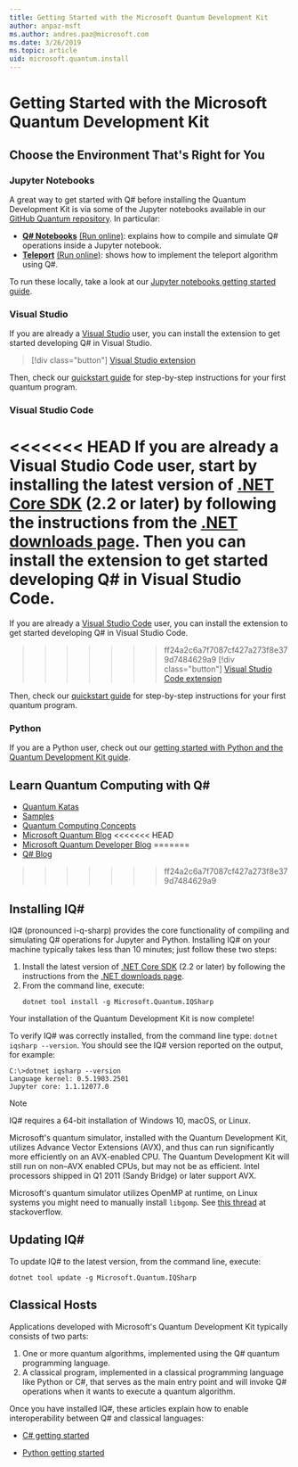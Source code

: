 ```yaml
---
title: Getting Started with the Microsoft Quantum Development Kit
author: anpaz-msft
ms.author: andres.paz@microsoft.com 
ms.date: 3/26/2019
ms.topic: article
uid: microsoft.quantum.install
---
```


# Getting Started with the Microsoft Quantum Development Kit #

## Choose the Environment That's Right for You ##

### Jupyter Notebooks ###

 A great way to get started with Q# before installing the Quantum Development Kit is via some of the Jupyter notebooks available in our [GitHub Quantum repository](https://github.com/Microsoft/Quantum.git).  In particular:

* **[Q# Notebooks](https://github.com/Microsoft/Quantum/tree/master/Samples/src/IntroToIQSharp/Notebook.ipynb)** [(Run online)](https://mybinder.org/v2/gh/Microsoft/Quantum/master?filepath=Samples%2Fsrc%2FIntroToIQSharp%2FNotebook.ipynb): explains how to compile and simulate Q# operations inside a Jupyter notebook.
* **[Teleport](https://github.com/Microsoft/Quantum/tree/master/Samples/src/Teleportation/Notebook.ipynb)** [(Run online)](https://mybinder.org/v2/gh/microsoft/Quantum/master?filepath=Samples%2Fsrc%2FTeleportation%2FNotebook.ipynb): shows how to implement the teleport algorithm using Q#.

To run these locally, take a look at our [Jupyter notebooks getting started guide](xref:microsoft.quantum.install.jupyter).

### Visual Studio ###

 If you are already a [Visual Studio](https://visualstudio.microsoft.com/vs/) user, you can install the extension to get started developing Q# in Visual Studio. 
> [!div class="button"]
> [Visual Studio extension](https://marketplace.visualstudio.com/items?itemName=quantum.DevKit)

Then, check our [quickstart guide](../quickstart?tabs=tabid-vs2017) for step-by-step instructions for your first quantum program.

### Visual Studio Code ###

<<<<<<< HEAD
 If you are already a Visual Studio Code user, start by installing the latest version of [.NET Core SDK](https://dotnet.microsoft.com/) (2.2 or later) by following the instructions from the [.NET downloads page](https://www.microsoft.com/net/download). Then you can install the extension to get started developing Q# in Visual Studio Code.
=======
 If you are already a [Visual Studio Code](https://code.visualstudio.com/) user, you can install the extension to get started developing Q# in Visual Studio Code.
>>>>>>> ff24a2c6a7f7087cf427a273f8e379d7484629a9
> [!div class="button"]
> [Visual Studio Code extension](https://marketplace.visualstudio.com/items?itemName=quantum.quantum-devkit-vscode)

Then, check our [quickstart guide](../quickstart?tabs=tabid-vscode) for step-by-step instructions for your first quantum program.


### Python ###

If you are a Python user, check out our [getting started with Python and the Quantum Development Kit guide](xref:microsoft.quantum.install.python).


## Learn Quantum Computing with Q# ##

* [Quantum Katas](https://github.com/Microsoft/QuantumKatas)
* [Samples](https://github.com/Microsoft/Quantum)
* [Quantum Computing Concepts](xref:microsoft.quantum.concepts.intro)
* [Microsoft Quantum Blog](https://cloudblogs.microsoft.com/quantum/?ext)
<<<<<<< HEAD
* [Microsoft Quantum Developer Blog](https://devblogs.microsoft.com/qsharp/)
=======
* [Q# Blog](https://devblogs.microsoft.com/qsharp/)
>>>>>>> ff24a2c6a7f7087cf427a273f8e379d7484629a9

## Installing IQ# ##

IQ# (pronounced i-q-sharp) provides the core functionality of compiling and simulating Q# operations for Jupyter and Python.
Installing IQ# on your machine typically takes less than 10 minutes; just follow these two steps:

1. Install the latest version of [.NET Core SDK](https://dotnet.microsoft.com/) (2.2 or later) by 
  following the instructions from the [.NET downloads page](https://www.microsoft.com/net/download).
2. From the command line, execute:
   ```Command Prompt
   dotnet tool install -g Microsoft.Quantum.IQSharp
   ```

Your installation of the Quantum Development Kit is now complete!

To verify IQ# was correctly installed, from the command line type: `dotnet iqsharp --version`. You should see the IQ# version reported on the output, for example:
```
C:\>dotnet iqsharp --version
Language kernel: 0.5.1903.2501
Jupyter core: 1.1.12077.0
```

> [!NOTE]
> IQ# requires a 64-bit installation of Windows 10, macOS, or Linux.
>
> Microsoft's quantum simulator, installed with the Quantum Development Kit, utilizes Advance Vector Extensions (AVX), 
> and thus can run significantly more efficiently on an AVX-enabled CPU.
> The Quantum Development Kit will still run on non–AVX enabled CPUs, but may not be as efficient.
> Intel processors shipped in Q1 2011 (Sandy Bridge) or later support AVX.
>
> Microsoft's quantum simulator utilizes OpenMP at runtime, on Linux systems you might need to manually install `libgomp`.
> See [this thread](https://stackoverflow.com/questions/52428334/unable-to-load-dll-microsoft-quantum-simulator-runtime-dll-centos-7) at stackoverflow.

## Updating IQ# ##

To update IQ# to the latest version, from the command line, execute:
```Command Prompt
dotnet tool update -g Microsoft.Quantum.IQSharp
```

## Classical Hosts ##

Applications developed with Microsoft's Quantum Development Kit typically consists of two parts:
1. One or more quantum algorithms, implemented using the Q# quantum programming language.
2. A classical program, implemented in a classical programming language like Python or C#, 
  that serves as the main entry point and will invoke Q# operations 
  when it wants to execute a quantum algorithm.

Once you have installed IQ#, these articles explain how to enable interoperability between Q# and classical languages:

* [C# getting started](xref:microsoft.quantum.install.csharp)

* [Python getting started](xref:microsoft.quantum.install.python)


